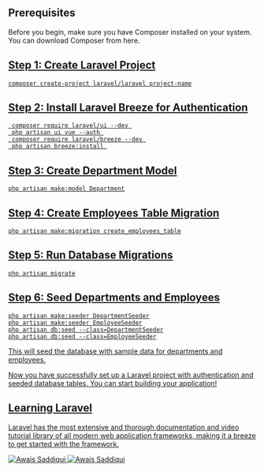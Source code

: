 ## Prerequisites
Before you begin, make sure you have Composer installed on your system. You can download Composer from here.<a href="https://getcomposer.org/download/">

## Step 1: Create Laravel Project
``` composer create-project laravel/laravel project-name ```
## Step 2: Install Laravel Breeze for Authentication
``` 
 composer require laravel/ui --dev 
 php artisan ui vue --auth 
 composer require laravel/breeze --dev 
 php artisan breeze:install 
```
## Step 3: Create Department Model
``` php artisan make:model Department ```

## Step 4: Create Employees Table Migration
``` php artisan make:migration create_employees_table ```

## Step 5: Run Database Migrations
``` php artisan migrate ```

## Step 6: Seed Departments and Employees
``` 
php artisan make:seeder DepartmentSeeder
php artisan make:seeder EmployeeSeeder
php artisan db:seed --class=DepartmentSeeder
php artisan db:seed --class=EmployeeSeeder

```
This will seed the database with sample data for departments and employees.

Now you have successfully set up a Laravel project with authentication and seeded database tables. You can start building your application!

## Learning Laravel
Laravel has the most extensive and thorough documentation and video tutorial library of all modern web application frameworks, making it a breeze to get started with the framework.

<img src="./Dashboard.png" alt="Awais Saddiqui">
<img src="./Dashboard2.png" alt="Awais Saddiqui">